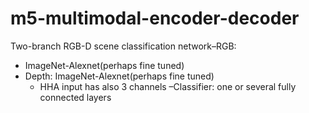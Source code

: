 # m5-multimodal-encoder-decoder


Two-branch RGB-D scene classification network–RGB:
- ImageNet-Alexnet(perhaps fine tuned)
- Depth: ImageNet-Alexnet(perhaps fine tuned)
    - HHA input has also 3 channels
–Classifier: one or several fully connected layers